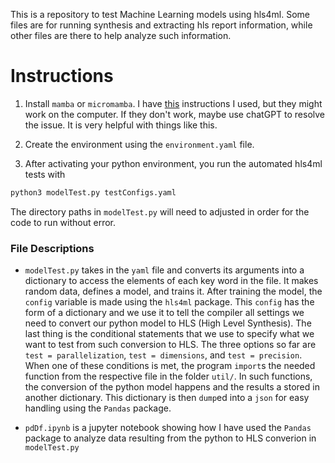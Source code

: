 This is a repository to test Machine Learning models using hls4ml. Some files are for running synthesis and extracting hls report information, while other files are there to help analyze such information.

# Instructions
1. Install `mamba` or `micromamba`. I have [this](https://github.com/Brainz22/useful_notes/blob/main/micromamba.md) instructions I used, but they might work on the computer. If they don't work, maybe use chatGPT to resolve the issue. It is very helpful with things like this.

2. Create the environment using the `environment.yaml` file.

3. After activating your python environment, you run the automated hls4ml tests with
```bash
python3 modelTest.py testConfigs.yaml
```
The directory paths in `modelTest.py` will need to adjusted in order for the code to run without error.

### File Descriptions

* `modelTest.py` takes in the `yaml` file and converts its arguments into a dictionary to access the elements of each key word in the file. It makes random data, defines a model, and trains it. After training the model, the `config` variable is made using the `hls4ml` package. This `config` has the form of a dictionary and we use it to tell the compiler all settings we need to convert our python model to HLS (High Level Synthesis). The last thing is the conditional statements that we use to specify what we want to test from such conversion to HLS. The three options so far are `test = parallelization`, `test = dimensions`, and `test = precision`. When one of these conditions is met, the program `import`s the needed function from the respective file in the folder `util/`. In such functions, the conversion of the python model happens and the results a stored in another dictionary. This dictionary is then `dump`ed into a `json` for easy handling using the `Pandas` package.

* `pdDf.ipynb` is a jupyter notebook showing how I have used the `Pandas` package to analyze data resulting from the python to HLS converion in `modelTest.py`
